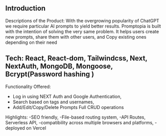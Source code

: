 

## Introduction
Descriptions of the Product: With the overgrowing popularity of ChatGPT we require particular AI prompts to yield better results. Promptopia is built with the intention of solving the very same problem. It helps users create new prompts, share them with other users, and Copy existing ones depending on their need


## Tech: React, React-dom, Tailwindcss, Next, NextAuth, MongoDB, Mongoose, Bcrypt(Password hashing )

 Functionality Offered: 
  - Log in using NEXT Auth and Google Authentication, 
  - Search based on tags and usernames, 
  - Add/Edit/Copy/Delete Prompts Full CRUD operations

Highlights: 
 -SEO friendly, 
 -File-based routing system,
 -API Routes, Serverless API, 
 -compatibility across multiple browsers and platforms, 
 -deployed on Vercel 
